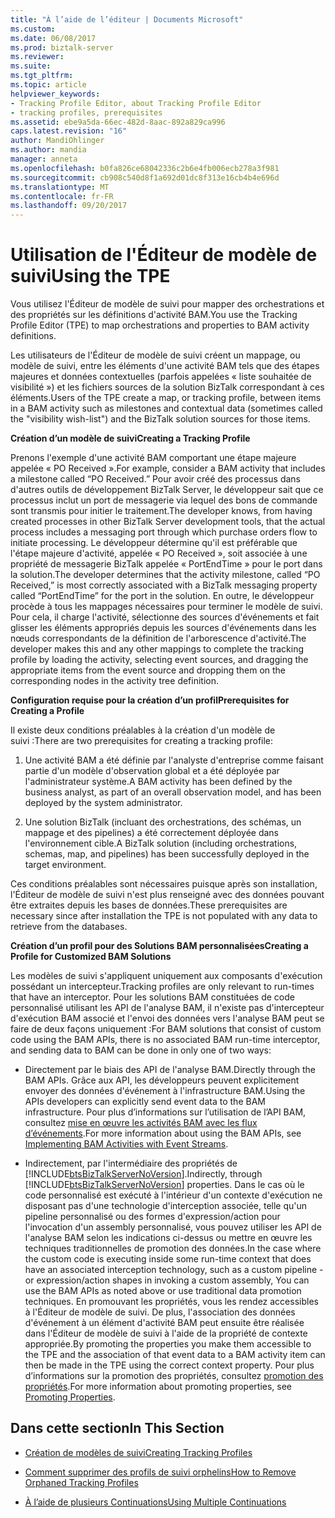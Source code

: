 ```yaml
---
title: "À l’aide de l’éditeur | Documents Microsoft"
ms.custom: 
ms.date: 06/08/2017
ms.prod: biztalk-server
ms.reviewer: 
ms.suite: 
ms.tgt_pltfrm: 
ms.topic: article
helpviewer_keywords:
- Tracking Profile Editor, about Tracking Profile Editor
- tracking profiles, prerequisites
ms.assetid: ebe9a5da-66ec-482d-8aac-892a829ca996
caps.latest.revision: "16"
author: MandiOhlinger
ms.author: mandia
manager: anneta
ms.openlocfilehash: b0fa826ce68042336c2b6e4fb006ecb278a3f981
ms.sourcegitcommit: cb908c540d8f1a692d01dc8f313e16cb4b4e696d
ms.translationtype: MT
ms.contentlocale: fr-FR
ms.lasthandoff: 09/20/2017
---
```

# <a name="using-the-tpe"></a><span data-ttu-id="6ed2a-102">Utilisation de l'Éditeur de modèle de suivi</span><span class="sxs-lookup"><span data-stu-id="6ed2a-102">Using the TPE</span></span>
<span data-ttu-id="6ed2a-103">Vous utilisez l'Éditeur de modèle de suivi pour mapper des orchestrations et des propriétés sur les définitions d'activité BAM.</span><span class="sxs-lookup"><span data-stu-id="6ed2a-103">You use the Tracking Profile Editor (TPE) to map orchestrations and properties to BAM activity definitions.</span></span>  
  
 <span data-ttu-id="6ed2a-104">Les utilisateurs de l'Éditeur de modèle de suivi créent un mappage, ou modèle de suivi, entre les éléments d'une activité BAM tels que des étapes majeures et données contextuelles (parfois appelées « liste souhaitée de visibilité ») et les fichiers sources de la solution BizTalk correspondant à ces éléments.</span><span class="sxs-lookup"><span data-stu-id="6ed2a-104">Users of the TPE create a map, or tracking profile, between items in a BAM activity such as milestones and contextual data (sometimes called the "visibility wish-list") and the BizTalk solution sources for those items.</span></span>  
  
 <span data-ttu-id="6ed2a-105">**Création d’un modèle de suivi**</span><span class="sxs-lookup"><span data-stu-id="6ed2a-105">**Creating a Tracking Profile**</span></span>  
  
 <span data-ttu-id="6ed2a-106">Prenons l'exemple d'une activité BAM comportant une étape majeure appelée « PO Received ».</span><span class="sxs-lookup"><span data-stu-id="6ed2a-106">For example, consider a BAM activity that includes a milestone called “PO Received.”</span></span> <span data-ttu-id="6ed2a-107">Pour avoir créé des processus dans d'autres outils de développement BizTalk Server, le développeur sait que ce processus inclut un port de messagerie via lequel des bons de commande sont transmis pour initier le traitement.</span><span class="sxs-lookup"><span data-stu-id="6ed2a-107">The developer knows, from having created processes in other BizTalk Server development tools, that the actual process includes a messaging port through which purchase orders flow to initiate processing.</span></span> <span data-ttu-id="6ed2a-108">Le développeur détermine qu'il est préférable que l'étape majeure d'activité, appelée « PO Received », soit associée à une propriété de messagerie BizTalk appelée « PortEndTime » pour le port dans la solution.</span><span class="sxs-lookup"><span data-stu-id="6ed2a-108">The developer determines that the activity milestone, called “PO Received,” is most correctly associated with a BizTalk messaging property called “PortEndTime” for the port in the solution.</span></span> <span data-ttu-id="6ed2a-109">En outre, le développeur procède à tous les mappages nécessaires pour terminer le modèle de suivi. Pour cela, il charge l'activité, sélectionne des sources d'événements et fait glisser les éléments appropriés depuis les sources d'événements dans les nœuds correspondants de la définition de l'arborescence d'activité.</span><span class="sxs-lookup"><span data-stu-id="6ed2a-109">The developer makes this and any other mappings to complete the tracking profile by loading the activity, selecting event sources, and dragging the appropriate items from the event source and dropping them on the corresponding nodes in the activity tree definition.</span></span>  
  
 <span data-ttu-id="6ed2a-110">**Configuration requise pour la création d’un profil**</span><span class="sxs-lookup"><span data-stu-id="6ed2a-110">**Prerequisites for Creating a Profile**</span></span>  
  
 <span data-ttu-id="6ed2a-111">Il existe deux conditions préalables à la création d'un modèle de suivi :</span><span class="sxs-lookup"><span data-stu-id="6ed2a-111">There are two prerequisites for creating a tracking profile:</span></span>  
  
1.  <span data-ttu-id="6ed2a-112">Une activité BAM a été définie par l'analyste d'entreprise comme faisant partie d'un modèle d'observation global et a été déployée par l'administrateur système.</span><span class="sxs-lookup"><span data-stu-id="6ed2a-112">A BAM activity has been defined by the business analyst, as part of an overall observation model, and has been deployed by the system administrator.</span></span>  
  
2.  <span data-ttu-id="6ed2a-113">Une solution BizTalk (incluant des orchestrations, des schémas, un mappage et des pipelines) a été correctement déployée dans l'environnement cible.</span><span class="sxs-lookup"><span data-stu-id="6ed2a-113">A BizTalk solution (including orchestrations, schemas, map, and pipelines) has been successfully deployed in the target environment.</span></span>  
  
 <span data-ttu-id="6ed2a-114">Ces conditions préalables sont nécessaires puisque après son installation, l'Éditeur de modèle de suivi n'est plus renseigné avec des données pouvant être extraites depuis les bases de données.</span><span class="sxs-lookup"><span data-stu-id="6ed2a-114">These prerequisites are necessary since after installation the TPE is not populated with any data to retrieve from the databases.</span></span>  
  
 <span data-ttu-id="6ed2a-115">**Création d’un profil pour des Solutions BAM personnalisées**</span><span class="sxs-lookup"><span data-stu-id="6ed2a-115">**Creating a Profile for Customized BAM Solutions**</span></span>  
  
 <span data-ttu-id="6ed2a-116">Les modèles de suivi s'appliquent uniquement aux composants d'exécution possédant un intercepteur.</span><span class="sxs-lookup"><span data-stu-id="6ed2a-116">Tracking profiles are only relevant to run-times that have an interceptor.</span></span> <span data-ttu-id="6ed2a-117">Pour les solutions BAM constituées de code personnalisé utilisant les API de l'analyse BAM, il n'existe pas d'intercepteur d'exécution BAM associé et l'envoi des données vers l'analyse BAM peut se faire de deux façons uniquement :</span><span class="sxs-lookup"><span data-stu-id="6ed2a-117">For BAM solutions that consist of custom code using the BAM APIs, there is no associated BAM run-time interceptor, and sending data to BAM can be done in only one of two ways:</span></span>  
  
-   <span data-ttu-id="6ed2a-118">Directement par le biais des API de l'analyse BAM.</span><span class="sxs-lookup"><span data-stu-id="6ed2a-118">Directly through the BAM APIs.</span></span> <span data-ttu-id="6ed2a-119">Grâce aux API, les développeurs peuvent explicitement envoyer des données d'événement à l'infrastructure BAM.</span><span class="sxs-lookup"><span data-stu-id="6ed2a-119">Using the APIs developers can explicitly send event data to the BAM infrastructure.</span></span> <span data-ttu-id="6ed2a-120">Pour plus d’informations sur l’utilisation de l’API BAM, consultez [mise en œuvre les activités BAM avec les flux d’événements](../core/implementing-bam-activities-with-event-streams.md).</span><span class="sxs-lookup"><span data-stu-id="6ed2a-120">For more information about using the BAM APIs, see [Implementing BAM Activities with Event Streams](../core/implementing-bam-activities-with-event-streams.md).</span></span>  
  
-   <span data-ttu-id="6ed2a-121">Indirectement, par l'intermédiaire des propriétés de [!INCLUDE[btsBizTalkServerNoVersion](../includes/btsbiztalkservernoversion-md.md)].</span><span class="sxs-lookup"><span data-stu-id="6ed2a-121">Indirectly, through [!INCLUDE[btsBizTalkServerNoVersion](../includes/btsbiztalkservernoversion-md.md)] properties.</span></span> <span data-ttu-id="6ed2a-122">Dans le cas où le code personnalisé est exécuté à l'intérieur d'un contexte d'exécution ne disposant pas d'une technologie d'interception associée, telle qu'un pipeline personnalisé ou des formes d'expression/action pour l'invocation d'un assembly personnalisé, vous pouvez utiliser les API de l'analyse BAM selon les indications ci-dessus ou mettre en œuvre les techniques traditionnelles de promotion des données.</span><span class="sxs-lookup"><span data-stu-id="6ed2a-122">In the case where the custom code is executing inside some run-time context that does have an associated interception technology, such as a custom pipeline - or expression/action shapes in invoking a custom assembly, You can use the BAM APIs as noted above or use traditional data promotion techniques.</span></span> <span data-ttu-id="6ed2a-123">En promouvant les propriétés, vous les rendez accessibles à l'Éditeur de modèle de suivi. De plus, l'association des données d'événement à un élément d'activité BAM peut ensuite être réalisée dans l'Éditeur de modèle de suivi à l'aide de la propriété de contexte appropriée.</span><span class="sxs-lookup"><span data-stu-id="6ed2a-123">By promoting the properties you make them accessible to the TPE and the association of that event data to a BAM activity item can then be made in the TPE using the correct context property.</span></span> <span data-ttu-id="6ed2a-124">Pour plus d’informations sur la promotion des propriétés, consultez [promotion des propriétés](../core/promoting-properties.md).</span><span class="sxs-lookup"><span data-stu-id="6ed2a-124">For more information about promoting properties, see [Promoting Properties](../core/promoting-properties.md).</span></span>  
  
## <a name="in-this-section"></a><span data-ttu-id="6ed2a-125">Dans cette section</span><span class="sxs-lookup"><span data-stu-id="6ed2a-125">In This Section</span></span>  
  
-   [<span data-ttu-id="6ed2a-126">Création de modèles de suivi</span><span class="sxs-lookup"><span data-stu-id="6ed2a-126">Creating Tracking Profiles</span></span>](../core/creating-tracking-profiles.md)  
  
-   [<span data-ttu-id="6ed2a-127">Comment supprimer des profils de suivi orphelins</span><span class="sxs-lookup"><span data-stu-id="6ed2a-127">How to Remove Orphaned Tracking Profiles</span></span>](../core/how-to-remove-orphaned-tracking-profiles.md)  
  
-   [<span data-ttu-id="6ed2a-128">À l’aide de plusieurs Continuations</span><span class="sxs-lookup"><span data-stu-id="6ed2a-128">Using Multiple Continuations</span></span>](../core/using-multiple-continuations.md)